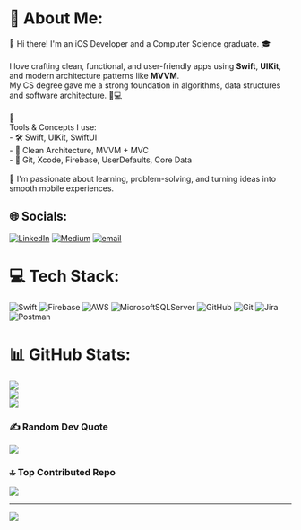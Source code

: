 # 💫 About Me:
👋 Hi there! I'm an iOS Developer and a Computer Science graduate. 🎓<br><br>I love crafting clean, functional, and user-friendly apps using **Swift**, **UIKit**, and modern architecture patterns like **MVVM**.  <br>My CS degree gave me a strong foundation in algorithms, data structures and software architecture. 🧠💻<br><br>🔧 <br>Tools & Concepts I use:  <br>- 🛠️ Swift, UIKit, SwiftUI<br>- 🧱 Clean Architecture, MVVM + MVC  <br>- 🧩 Git, Xcode, Firebase, UserDefaults, Core Data  <br><br>🚀 I'm passionate about learning, problem-solving, and turning ideas into smooth mobile experiences.  
## 🌐 Socials:
[![LinkedIn](https://img.shields.io/badge/LinkedIn-%230077B5.svg?logo=linkedin&logoColor=white)](https://linkedin.com/in/https://www.linkedin.com/in/samigundogan/) [![Medium](https://img.shields.io/badge/Medium-12100E?logo=medium&logoColor=white)](https://medium.com/@https://medium.com/@devsmi.me) [![email](https://img.shields.io/badge/Email-D14836?logo=gmail&logoColor=white)](mailto:gundogannsami@gmail.com) 

# 💻 Tech Stack:
![Swift](https://img.shields.io/badge/swift-F54A2A?style=flat&logo=swift&logoColor=white) ![Firebase](https://img.shields.io/badge/firebase-%23039BE5.svg?style=flat&logo=firebase) ![AWS](https://img.shields.io/badge/AWS-%23FF9900.svg?style=flat&logo=amazon-aws&logoColor=white) ![MicrosoftSQLServer](https://img.shields.io/badge/Microsoft%20SQL%20Server-CC2927?style=flat&logo=microsoft%20sql%20server&logoColor=white) ![GitHub](https://img.shields.io/badge/github-%23121011.svg?style=flat&logo=github&logoColor=white) ![Git](https://img.shields.io/badge/git-%23F05033.svg?style=flat&logo=git&logoColor=white) ![Jira](https://img.shields.io/badge/jira-%230A0FFF.svg?style=flat&logo=jira&logoColor=white) ![Postman](https://img.shields.io/badge/Postman-FF6C37?style=flat&logo=postman&logoColor=white)
# 📊 GitHub Stats:
![](https://github-readme-stats.vercel.app/api?username=imdevsmi&theme=calm&hide_border=false&include_all_commits=true&count_private=true)<br/>
![](https://nirzak-streak-stats.vercel.app/?user=imdevsmi&theme=calm&hide_border=false)<br/>
![](https://github-readme-stats.vercel.app/api/top-langs/?username=imdevsmi&theme=calm&hide_border=false&include_all_commits=true&count_private=true&layout=compact)

### ✍️ Random Dev Quote
![](https://quotes-github-readme.vercel.app/api?type=horizontal&theme=tokyonight)

### 🔝 Top Contributed Repo
![](https://github-contributor-stats.vercel.app/api?username=imdevsmi&limit=5&theme=dark&combine_all_yearly_contributions=true)

---
[![](https://visitcount.itsvg.in/api?id=imdevsmi&icon=0&color=3)](https://visitcount.itsvg.in)

<!-- Proudly created with GPRM ( https://gprm.itsvg.in ) -->
